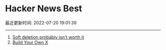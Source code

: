 # Hacker News Best

最近更新时间: 2022-07-20 19:01:39

--- 
1. [Soft deletion probably isn't worth it](https://brandur.org/soft-deletion) 
2. [Build Your Own X](https://github.com/codecrafters-io/build-your-own-x) 
